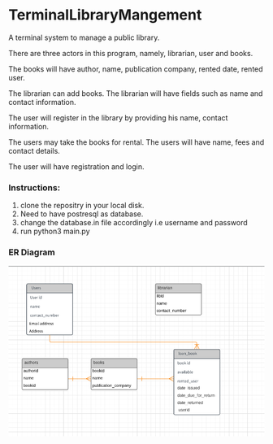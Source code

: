 # TerminalLibraryMangement

A terminal system to manage a public library.

There are three actors in this program, namely, librarian, user and books. 

The books will have author, name, publication company, rented date, rented user.

The librarian can add books. The librarian will have fields such as name and contact information.

The user will register in the library by providing his name, contact information.

The users may take the books for rental. The users will have name, fees and contact details. 

The user will have registration and login.

### Instructions:
  1. clone the repositry in your local disk.
  2. Need to have postresql as database.
  3. change the database.in file accordingly i.e username and password
  4. run python3 main.py
  
### ER Diagram

![alt text](https://raw.githubusercontent.com/realitybytes01/TerminalLibraryMangement/master/librarydb_erdiagram.png)
